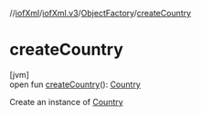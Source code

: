 //[iofXml](../../../index.md)/[iofXml.v3](../index.md)/[ObjectFactory](index.md)/[createCountry](create-country.md)

# createCountry

[jvm]\
open fun [createCountry](create-country.md)(): [Country](../-country/index.md)

Create an instance of [Country](../-country/index.md)

